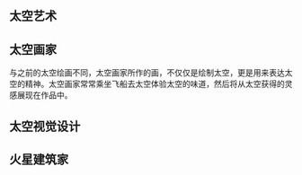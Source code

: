 ## 太空艺术

## 太空画家

与之前的太空绘画不同，太空画家所作的画，不仅仅是绘制太空，更是用来表达太空的精神。太空画家常常乘坐飞船去太空体验太空的味道，然后将从太空获得的灵感展现在作品中。

## 太空视觉设计

## 火星建筑家
